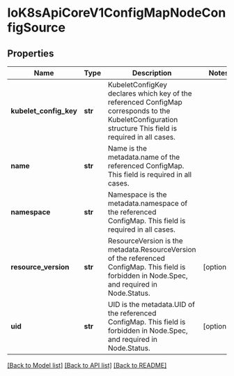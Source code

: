 # IoK8sApiCoreV1ConfigMapNodeConfigSource

## Properties
Name | Type | Description | Notes
------------ | ------------- | ------------- | -------------
**kubelet_config_key** | **str** | KubeletConfigKey declares which key of the referenced ConfigMap corresponds to the KubeletConfiguration structure This field is required in all cases. | 
**name** | **str** | Name is the metadata.name of the referenced ConfigMap. This field is required in all cases. | 
**namespace** | **str** | Namespace is the metadata.namespace of the referenced ConfigMap. This field is required in all cases. | 
**resource_version** | **str** | ResourceVersion is the metadata.ResourceVersion of the referenced ConfigMap. This field is forbidden in Node.Spec, and required in Node.Status. | [optional] 
**uid** | **str** | UID is the metadata.UID of the referenced ConfigMap. This field is forbidden in Node.Spec, and required in Node.Status. | [optional] 

[[Back to Model list]](../README.md#documentation-for-models) [[Back to API list]](../README.md#documentation-for-api-endpoints) [[Back to README]](../README.md)

